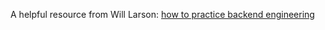 
A helpful resource from Will Larson: [how to practice backend engineering ](https://lethain.com/how-to-practice-backend-engineering/)

